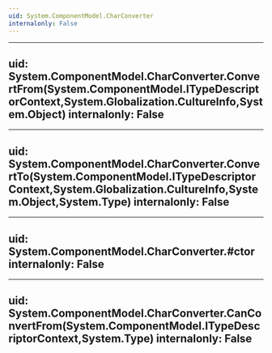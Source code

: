 ```yaml
---
uid: System.ComponentModel.CharConverter
internalonly: False
---
```


---
uid: System.ComponentModel.CharConverter.ConvertFrom(System.ComponentModel.ITypeDescriptorContext,System.Globalization.CultureInfo,System.Object)
internalonly: False
---

---
uid: System.ComponentModel.CharConverter.ConvertTo(System.ComponentModel.ITypeDescriptorContext,System.Globalization.CultureInfo,System.Object,System.Type)
internalonly: False
---

---
uid: System.ComponentModel.CharConverter.#ctor
internalonly: False
---

---
uid: System.ComponentModel.CharConverter.CanConvertFrom(System.ComponentModel.ITypeDescriptorContext,System.Type)
internalonly: False
---
